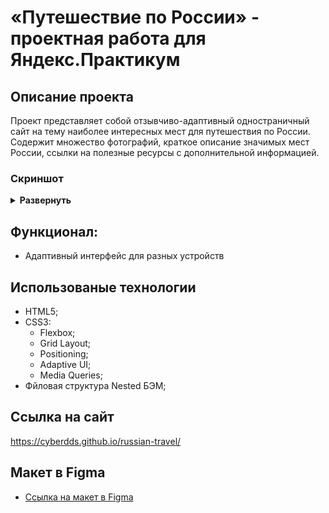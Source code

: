 # «Путешествие по России» - проектная работа для Яндекс.Практикум

## Описание проекта
Проект представляет собой отзывчиво-адаптивный одностраничный сайт на тему наиболее интересных мест для путешествия по России. Содержит множество фотографий, краткое описание значимых мест России, ссылки на полезные ресурсы с дополнительной информацией.

### Скриншот
<details><summary><b>Развернуть</b></summary>
<img src="https://i.ibb.co/XZYJY9S/image.png" border="0" alt="скриншот десктоп версии" width="400">
<img src="https://i.ibb.co/529h6L5/photo-2023-06-27-12-19-03.jpg" border="0" alt="скриншот мобильной версии" width="400">
</details>

## Функционал:
- Адаптивный интерфейс для разных устройств

## Использованые технологии
- HTML5;
- CSS3:
  - Flexbox;
  - Grid Layout;
  - Positioning;
  - Adaptive UI;
  - Media Queries;
- Фйловая структура Nested БЭМ;

## Ссылка на сайт
https://cyberdds.github.io/russian-travel/

## Макет в Figma

* [Ссылка на макет в Figma](https://www.figma.com/file/5S2WSbEFL6awjVWJ0NWL8Q/Sprint-3_-Russia-_-desktop-mobile?node-id=28503%3A0)
